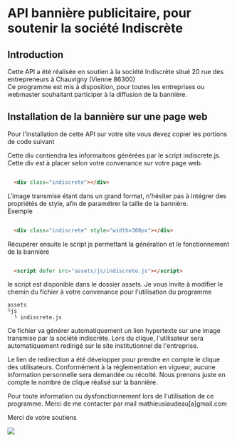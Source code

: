 # API bannière publicitaire, pour soutenir la société Indiscrète
## Introduction

Cette API a été réalisée en soutien à la société Indiscrète situé 20 rue des entrepreneurs à Chauvigny (Vienne 86300)<br>
Ce programme est mis à disposition, pour toutes les entreprises ou webmaster souhaitant participer à la diffusion de la bannière.


## Installation de la bannière sur une page web

Pour l'installation de cette API sur votre site vous devez copier les portions de code suivant

Cette div contiendra les informaitons générées par le script indiscrete.js. Cette div est à placer selon votre convenance sur votre page web. 

```html

  <div class="indiscrete"></div>

```

L'image transmise étant dans un grand format, n'hésiter pas à intégrer des propriétés de style, afin de paramétrer la taille de la bannière.<br>
Exemple

```html

  <div class="indiscrete" style="width=300px"></div>

```

Récupérer ensuite le script js permettant la génération et le fonctionnement de la bannière

```html

  <script defer src="assets/js/indiscrete.js"></script>

```

le script est disponible dans le dossier assets. Je vous invite à modifier le chemin du fichier à votre convenance pour l'utilisation du programme

```
assets
└js
  └ indiscrete.js

```

Ce fichier va générer automatiquement un lien hypertexte sur une image transmise par la société indiscrète. Lors du clique, l'utilisateur sera automatiquement redirigé sur le site institutionnel de l'entreprise.

Le lien de redirection a été développer pour prendre en compte le clique des utilisateurs. Conformément à la réglementation en vigueur, aucune information personnelle sera demandée ou récolté. Nous prenons juste en compte le nombre de clique réalisé sur la bannière.

Pour toute information ou dysfonctionnement lors de l'utilisation de ce programme. Merci de me contacter par mail mathieusiaudeau[a]gmail.com

Merci de votre soutiens

<a href="http://indiscrete.mathieusiaudeau.fr/indiscrete" alt="banniere société indiscrète Chauvigny(86)"><img src="http://indiscrete.mathieusiaudeau.fr/assets/img/indiscrete/ban.jpg"></a>
